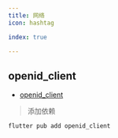 ```yaml
---
title: 网络
icon: hashtag

index: true

---
```


<!-- more -->

## openid_client

- [openid_client](https://pub.dev/packages/openid_client)

> 添加依赖
```shell
flutter pub add openid_client
```

```dart

```